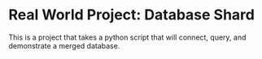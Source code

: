 # Real World Project: Database Shard
This is a project that takes a python script that will connect, query, and demonstrate a merged database.

